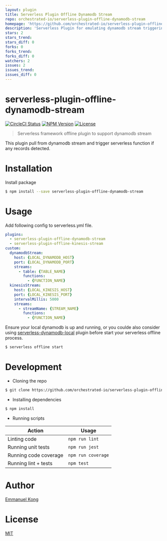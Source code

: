 ```yaml
---
layout: plugin
title: Serverless Plugin Offline Dynamodb Stream
repo: orchestrated-io/serverless-plugin-offline-dynamodb-stream
homepage: 'https://github.com/orchestrated-io/serverless-plugin-offline-dynamodb-stream'
description: 'Serverless Plugin for emulating dynamodb stream triggering lambda functions offline'
stars: 2
stars_trend: 
stars_diff: 0
forks: 0
forks_trend: 
forks_diff: 0
watchers: 2
issues: 2
issues_trend: 
issues_diff: 0
---
```



# serverless-plugin-offline-dynamodb-stream

[![CircleCI Status][circleci-badge]][circleci-url]
[![NPM Version][npm-badge]][npm-url]
[![License][license-badge]][license-url]

> Serverless framework offline plugin to support dynamodb stream

This plugin pull from dynamodb stream and trigger serverless function if any records detected.

# Installation

Install package

```bash
$ npm install --save serverless-plugin-offline-dynamodb-stream
```

# Usage

Add following config to serverless.yml file.

```yml
plugins:
  - serverless-plugin-offline-dynamodb-stream
  - serverless-plugin-offline-kinesis-stream
custom:
  dynamodbStream:
    host: {LOCAL_DYNAMODB_HOST}
    port: {LOCAL_DYNAMODB_PORT}
    streams:
      - table: {TABLE_NAME}
        functions:
          - {FUNCTION_NAME}
  kinesisStream:
    host: {LOCAL_KINESIS_HOST}
    port: {LOCAL_KINESIS_PORT}
    intervalMillis: 5000
    streams:
      - streamName: {STREAM_NAME}
        functions:
          - {FUNCTION_NAME}
```

Ensure your local dynamodb is up and running, or you coulde also consider using [serverless-dynamodb-local](https://github.com/99xt/serverless-dynamodb-local) plugin before start your serverless offline process.

```bash
$ serverless offline start
```

# Development

* Cloning the repo

```bash
$ git clone https://github.com/orchestrated-io/serverless-plugin-offline-dynamodb-stream.git
```

* Installing dependencies

```bash
$ npm install
```

* Running scripts

| Action                                   | Usage               |
| ---------------------------------------- | ------------------- |
| Linting code                             | `npm run lint`      |
| Running unit tests                       | `npm run jest`      |
| Running code coverage                    | `npm run coverage`  |
| Running lint + tests                     | `npm test`          |

# Author

[Emmanuel Kong](https://github.com/emmkong)

# License

[MIT](https://github.com/orchestrated-io/serverless-plugin-offline-dynamodb-stream/blob/master/LICENSE)

[circleci-badge]: https://circleci.com/gh/orchestrated-io/serverless-plugin-offline-dynamodb-stream/tree/master.svg?style=shield
[circleci-url]: https://circleci.com/gh/orchestrated-io/serverless-plugin-offline-dynamodb-stream

[npm-badge]: https://img.shields.io/npm/v/serverless-plugin-offline-dynamodb-stream.svg
[npm-url]: https://www.npmjs.com/package/serverless-plugin-offline-dynamodb-stream

[license-badge]: https://img.shields.io/github/license/orchestrated-io/serverless-plugin-offline-dynamodb-stream.svg
[license-url]: https://opensource.org/licenses/MIT
